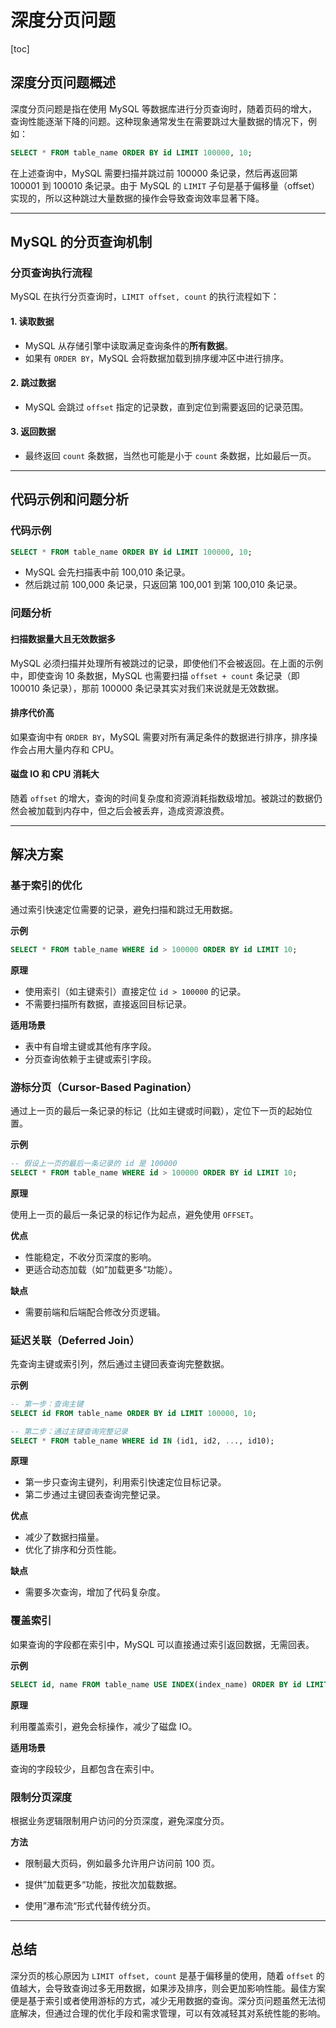 # 深度分页问题

[toc]

## 深度分页问题概述

深度分页问题是指在使用 MySQL 等数据库进行分页查询时，随着页码的增大，查询性能逐渐下降的问题。这种现象通常发生在需要跳过大量数据的情况下，例如：

~~~sql
SELECT * FROM table_name ORDER BY id LIMIT 100000, 10;
~~~

在上述查询中，MySQL 需要扫描并跳过前 100000 条记录，然后再返回第 100001 到 100010 条记录。由于 MySQL 的 `LIMIT` 子句是基于偏移量（offset）实现的，所以这种跳过大量数据的操作会导致查询效率显著下降。

---

## MySQL 的分页查询机制

### 分页查询执行流程

MySQL 在执行分页查询时，`LIMIT offset, count` 的执行流程如下：

#### 1. 读取数据

- MySQL 从存储引擎中读取满足查询条件的**所有数据**。
- 如果有 `ORDER BY`，MySQL 会将数据加载到排序缓冲区中进行排序。

#### 2. 跳过数据

- MySQL 会跳过 `offset` 指定的记录数，直到定位到需要返回的记录范围。

#### 3. 返回数据

- 最终返回 `count` 条数据，当然也可能是小于 `count` 条数据，比如最后一页。

---

## 代码示例和问题分析

### 代码示例

~~~sql
SELECT * FROM table_name ORDER BY id LIMIT 100000, 10;
~~~

- MySQL 会先扫描表中前 100,010 条记录。
- 然后跳过前 100,000 条记录，只返回第 100,001 到第 100,010 条记录。

### 问题分析

#### 扫描数据量大且无效数据多

MySQL 必须扫描并处理所有被跳过的记录，即使他们不会被返回。在上面的示例中，即使查询 10 条数据，MySQL 也需要扫描 `offset + count` 条记录（即 100010 条记录），那前 100000 条记录其实对我们来说就是无效数据。

#### 排序代价高

如果查询中有 `ORDER BY`，MySQL 需要对所有满足条件的数据进行排序，排序操作会占用大量内存和 CPU。

#### 磁盘 IO 和 CPU 消耗大

随着 `offset` 的增大，查询的时间复杂度和资源消耗指数级增加。被跳过的数据仍然会被加载到内存中，但之后会被丢弃，造成资源浪费。

---

## 解决方案

### 基于索引的优化

通过索引快速定位需要的记录，避免扫描和跳过无用数据。

**示例**

~~~sql
SELECT * FROM table_name WHERE id > 100000 ORDER BY id LIMIT 10;
~~~

**原理**

- 使用索引（如主键索引）直接定位 `id > 100000` 的记录。
- 不需要扫描所有数据，直接返回目标记录。

**适用场景**

- 表中有自增主键或其他有序字段。
- 分页查询依赖于主键或索引字段。

### 游标分页（Cursor-Based Pagination）

通过上一页的最后一条记录的标记（比如主键或时间戳），定位下一页的起始位置。

**示例**

~~~sql
-- 假设上一页的最后一条记录的 id 是 100000
SELECT * FROM table_name WHERE id > 100000 ORDER BY id LIMIT 10;
~~~

**原理**

使用上一页的最后一条记录的标记作为起点，避免使用 `OFFSET`。

**优点**

- 性能稳定，不收分页深度的影响。
- 更适合动态加载（如”加载更多“功能）。

**缺点**

- 需要前端和后端配合修改分页逻辑。

### 延迟关联（Deferred Join）

先查询主键或索引列，然后通过主键回表查询完整数据。

**示例**

~~~sql
-- 第一步：查询主键
SELECT id FROM table_name ORDER BY id LIMIT 100000, 10;

-- 第二步：通过主键查询完整记录
SELECT * FROM table_name WHERE id IN (id1, id2, ..., id10);
~~~

**原理**

- 第一步只查询主键列，利用索引快速定位目标记录。
- 第二步通过主键回表查询完整记录。

**优点**

- 减少了数据扫描量。
- 优化了排序和分页性能。

**缺点**

- 需要多次查询，增加了代码复杂度。

### 覆盖索引

如果查询的字段都在索引中，MySQL 可以直接通过索引返回数据，无需回表。

**示例**

~~~sql
SELECT id, name FROM table_name USE INDEX(index_name) ORDER BY id LIMIT 100000, 10;
~~~

**原理**

利用覆盖索引，避免会标操作，减少了磁盘 IO。

**适用场景**

查询的字段较少，且都包含在索引中。

### 限制分页深度

根据业务逻辑限制用户访问的分页深度，避免深度分页。

**方法**

- 限制最大页码，例如最多允许用户访问前 100 页。
- 提供”加载更多“功能，按批次加载数据。

- 使用”瀑布流“形式代替传统分页。

---

## 总结

深分页的核心原因为 `LIMIT offset, count` 是基于偏移量的使用，随着 `offset` 的值越大，会导致查询过多无用数据，如果涉及排序，则会更加影响性能。最佳方案便是基于索引或者使用游标的方式，减少无用数据的查询。深分页问题虽然无法彻底解决，但通过合理的优化手段和需求管理，可以有效减轻其对系统性能的影响。
